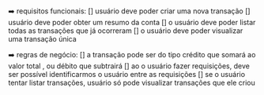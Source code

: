 ➡️ requisitos funcionais: 
[] usuário deve poder criar uma nova transação 
[] usuário deve poder obter um resumo da conta 
[] o usuário deve poder listar todas as transações que já ocorreram 
[] o usuário deve poder visualizar uma transação única

➡️ regras de negócio: 
[] a transação pode ser do tipo crédito que somará ao valor total , ou débito que subtrairá 
[] ao o usuário fazer requisições, deve ser possível identificarmos o usuário entre as requisições 
[] se o usuário tentar listar transações, usuário só pode visualizar transações que ele criou

